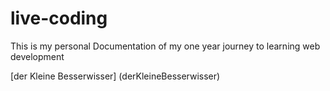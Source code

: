 # live-coding

This is my personal Documentation of my one year journey to learning web development

[der Kleine Besserwisser] (derKleineBesserwisser)

